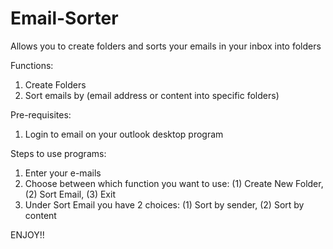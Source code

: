 # Email-Sorter
Allows you to create folders and sorts your emails in your inbox into folders

Functions:
1) Create Folders
2) Sort emails by (email address or content into specific folders)

Pre-requisites:
1) Login to email on your outlook desktop program

Steps to use programs:
1) Enter your e-mails
2) Choose between which function you want to use: (1) Create New Folder, (2) Sort Email, (3) Exit
3) Under Sort Email you have 2 choices: (1) Sort by sender, (2) Sort by content

ENJOY!!
